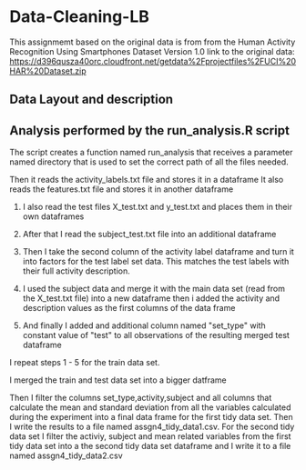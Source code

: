 # Data-Cleaning-LB
This assignmemt based on the original data is from from the Human Activity Recognition Using 
 Smartphones Dataset Version 1.0
link to the original data:  
https://d396qusza40orc.cloudfront.net/getdata%2Fprojectfiles%2FUCI%20HAR%20Dataset.zip
## Data Layout and description

  ## Analysis performed by the run_analysis.R script
  
  The script creates a function named run_analysis that receives a parameter named directory that is used to set the correct path of all the files needed.
  
   Then it reads the activity_labels.txt file and stores it in a dataframe
   It also reads the features.txt file and stores it in another dataframe
  1. I also read the test files X_test.txt and y_test.txt and places them in their own dataframes
  2.  After that I read the subject_test.txt file into an additional dataframe
   
  3. Then I take the second column of the activity label dataframe and turn it into factors for the test label set data. This matches the test labels with their full activity description.
   
  4. I used the subject data and merge it with the main data set (read from the X_test.txt file) into a new dataframe then i added the activity and description values as the first columns of the data frame
  5. And finally I added and additional column named "set_type" with constant value of "test" to all observations of the resulting merged test dataframe
  
  I repeat steps 1 - 5 for the train data set.
  
  I merged the train and test data set into a bigger datframe
  
  Then I filter the columns set_type,activity,subject and all columns that calculate the mean and standard deviation from all the variables calculated during the experiment into a final data frame for the first tidy data set. Then I write the results to a file named assgn4_tidy_data1.csv.
  For the second tidy data set I filter the activiy, subject and mean related variables from the first tidy data set into a the second tidy data set dataframe and I write it to a file named assgn4_tidy_data2.csv
  
